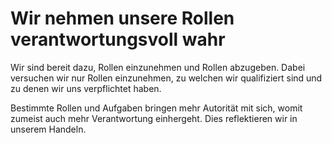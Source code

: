 ﻿<!--
   NAME - The NAME of this project is:
ethos

  FILE - The FILENAME of the current file is:
/v6a3.md

  CREATION - This project was CREATED on:
2017-01-28-16:15:00 UTC

  MODIFICATION - This project was last MODIFIED on:
2017-01-28-16:15:00 UTC

  VERSION - The current VERSION of this project is:
<git-commit-hash>-2017-01-28-16:15:00 UTC

  CREATOR(S) - This project was CREATED by:
Michael Czechowski, Martin Maga

  CONTACT - You can CONTACT the creator(s) or developer(s) of this project at:
E-Mail: mail@martinmaga.de

  COPYRIGHT - The COPYRIGHT holder of this project is:
COPYRIGHT (c) 2016 Martin Maga

  LICENSE - This project is LICENSED under the following license:
Martin Maga 2016 CC BY-SA 4.0 https://creativecommons.org

  SUBFILE – This is a SUBFILE! For more INFORMATION on this project go to:
/README.md
-->
# Wir nehmen unsere Rollen verantwortungsvoll wahr
Wir sind bereit dazu, Rollen einzunehmen und Rollen abzugeben.
Dabei versuchen wir nur Rollen einzunehmen, zu welchen wir qualifiziert sind und zu denen wir uns verpflichtet haben.

Bestimmte Rollen und Aufgaben bringen mehr Autorität mit sich, womit zumeist auch mehr Verantwortung einhergeht.
Dies reflektieren wir in unserem Handeln.
